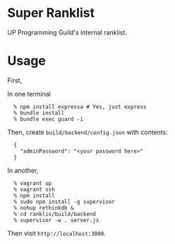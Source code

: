 Super Ranklist
===============

UP Programming Guild's internal ranklist.

# Usage

First, 

In one terminal

```
  % npm install expressa # Yes, just express
  % bundle install
  % bundle exec guard -i
```

Then, create `build/backend/config.json` with contents:

```
  {
    "adminPassword": "<your password here>"
  }
```

In another,

```
  % vagrant up
  % vagrant ssh
  % npm install
  % sudo npm install -g supervisor
  % nohup rethinkdb &
  % cd ranklis/build/backend
  % supervisor -w . server.js
```

Then visit `http://localhost:3000`.
